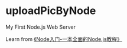 # uploadPicByNode
My First Node.js Web Server

Learn from [《Node入门-一本全面的Node.js教程》](http://www.nodebeginner.org/index-zh-cn.html)
